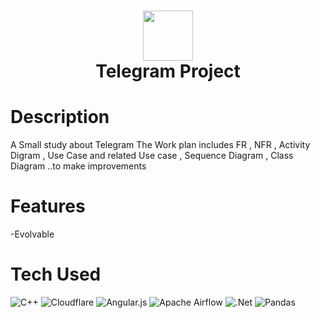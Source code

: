 <div align="center">
      <h1> <img src="https://github.com/psau-edu-sa/final-project-MesharSaud9" width="80px"><br/>Telegram Project </h1>
     </div>


# Description
A Small study about Telegram The Work plan includes FR , NFR  , Activity Digram , Use Case and related Use case , Sequence Diagram , Class Diagram ..to make improvements 

# Features
-Evolvable

# Tech Used
 ![C++](https://img.shields.io/badge/c++-%2300599C.svg?style=for-the-badge&logo=c%2B%2B&logoColor=white) ![Cloudflare](https://img.shields.io/badge/Cloudflare-F38020?style=for-the-badge&logo=Cloudflare&logoColor=white) ![Angular.js](https://img.shields.io/badge/angular.js-%23E23237.svg?style=for-the-badge&logo=angularjs&logoColor=white) ![Apache Airflow](https://img.shields.io/badge/Apache%20Airflow-017CEE?style=for-the-badge&logo=Apache%20Airflow&logoColor=white) ![.Net](https://img.shields.io/badge/.NET-5C2D91?style=for-the-badge&logo=.net&logoColor=white) ![Pandas](https://img.shields.io/badge/pandas-%23150458.svg?style=for-the-badge&logo=pandas&logoColor=white)
      
     
<!-- </> with 💛 by readMD (https://readmd.itsvg.in) -->
    